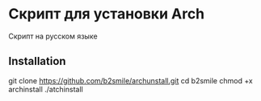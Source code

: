 # Скрипт для установки Arch

Скрипт на русском языке

## Installation
git clone https://github.com/b2smile/archunstall.git
cd b2smile
chmod +x archinstall
./atchinstall
